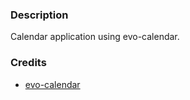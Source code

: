 ### Description

Calendar application using evo-calendar.


### Credits

* [evo-calendar](https://github.com/edlynvillegas/evo-calendar)
